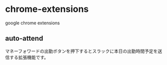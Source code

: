 # chrome-extensions
google chrome extensions

## auto-attend
マネーフォワードの出勤ボタンを押下するとスラックに本日の出勤時間予定を送信する拡張機能です。
